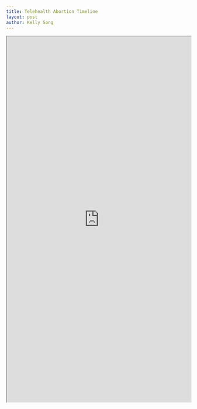 ```yaml
---
title: Telehealth Abortion Timeline
layout: post
author: Kelly Song
---
```


<iframe src="https://my.visme.co/view/q6ed4z7r-voql9krgqzep2x1w" height="1000" width="100%"></iframe>
